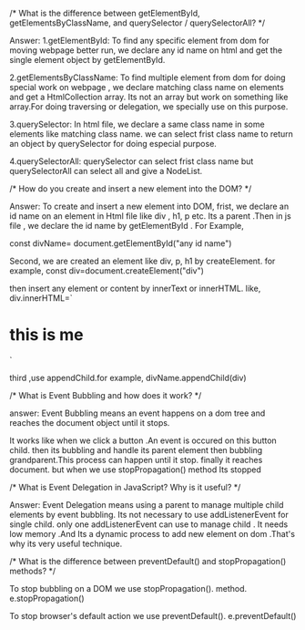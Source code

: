 
/* What is the difference between getElementById, getElementsByClassName, and querySelector / querySelectorAll? */

Answer: 
1.getElementById: To find any specific element from dom for moving webpage better run, we declare any id name on html and get the single element object by getElementById.

2.getElementsByClassName: To find multiple element from dom for doing special work on webpage , we declare matching class name on elements  and get a HtmlCollection array. Its not an array but work on something like array.For doing traversing or delegation, we specially use on this purpose.

3.querySelector: In html file, we declare a same class name in some elements like matching class name. we can select frist class name to return an object by querySelector for doing especial purpose.

4.querySelectorAll: querySelector can select frist class name but querySelectorAll can select all and give a NodeList.



/* How do you create and insert a new element into the DOM? 
*/

Answer: To create and insert a new element into DOM,
frist, we declare an id name on an element in Html file like div , h1, p etc. Its a parent .Then in js file , we declare the id name by getElementById . For Example,

const divName= document.getElementById("any id name")


Second, we are created an element like div, p, h1 by createElement. for example,
const div=document.createElement("div")

then insert any element or content by innerText or innerHTML. like,
div.innerHTML=`<div>
<h1>this is me </h2> </div>`

third ,use appendChild.for example, 
divName.appendChild(div)



/* What is Event Bubbling and how does it work? */

answer: Event Bubbling means an event happens on a dom tree and reaches the document object until it stops.

It works like when we click  a button  .An event is occured on this button child. then its bubbling and handle its parent element then bubbling grandparent.This process  can happen until it stop. finally it reaches document. but when we use  stopPropagation() method
Its stopped

/* What is Event Delegation in JavaScript? Why is it useful? */

Answer: Event Delegation means using a parent to manage multiple child elements by event bubbling.  Its not necessary to use addListenerEvent for single child.  only one addListenerEvent can use to manage child .
It needs low memory .And Its a dynamic process to add new element on dom .That's why its very useful technique.

/* What is the difference between preventDefault() and stopPropagation() methods? */

 To stop bubbling on a DOM we use  stopPropagation(). method. 
 e.stopPropagation() 

 To stop browser's default action we use preventDefault().
 e.preventDefault()



